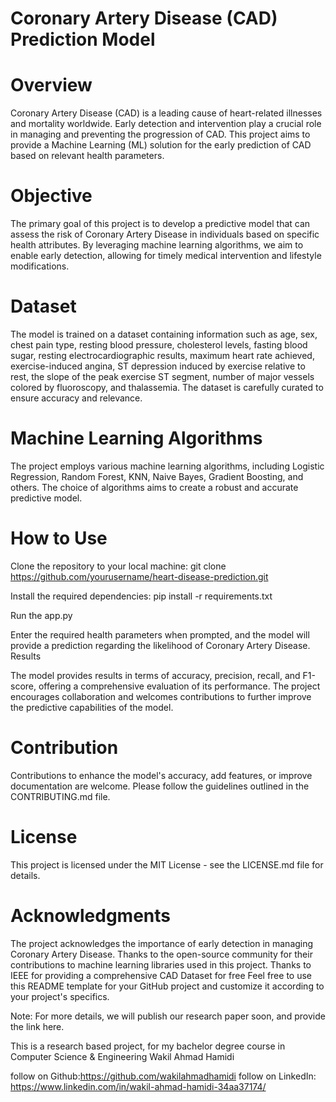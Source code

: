 # Coronary Artery Disease (CAD) Prediction Model

# Overview
Coronary Artery Disease (CAD) is a leading cause of heart-related illnesses and mortality worldwide. Early detection and intervention play a crucial role in managing and preventing the progression of CAD. This project aims to provide a Machine Learning (ML) solution for the early prediction of CAD based on relevant health parameters.

# Objective
The primary goal of this project is to develop a predictive model that can assess the risk of Coronary Artery Disease in individuals based on specific health attributes. By leveraging machine learning algorithms, we aim to enable early detection, allowing for timely medical intervention and lifestyle modifications.

# Dataset
The model is trained on a dataset containing information such as age, sex, chest pain type, resting blood pressure, cholesterol levels, fasting blood sugar, resting electrocardiographic results, maximum heart rate achieved, exercise-induced angina, ST depression induced by exercise relative to rest, the slope of the peak exercise ST segment, number of major vessels colored by fluoroscopy, and thalassemia. The dataset is carefully curated to ensure accuracy and relevance.

# Machine Learning Algorithms
The project employs various machine learning algorithms, including Logistic Regression, Random Forest, KNN, Naive Bayes, Gradient Boosting, and others. The choice of algorithms aims to create a robust and accurate predictive model.

# How to Use
Clone the repository to your local machine:
git clone https://github.com/yourusername/heart-disease-prediction.git

Install the required dependencies:
pip install -r requirements.txt

Run the app.py

Enter the required health parameters when prompted, and the model will provide a prediction regarding the likelihood of Coronary Artery Disease.
Results

The model provides results in terms of accuracy, precision, recall, and F1-score, offering a comprehensive evaluation of its performance. The project encourages collaboration and welcomes contributions to further improve the predictive capabilities of the model.

# Contribution
Contributions to enhance the model's accuracy, add features, or improve documentation are welcome. Please follow the guidelines outlined in the CONTRIBUTING.md file.

# License
This project is licensed under the MIT License - see the LICENSE.md file for details.

# Acknowledgments
The project acknowledges the importance of early detection in managing Coronary Artery Disease.
Thanks to the open-source community for their contributions to machine learning libraries used in this project.
Thanks to IEEE for providing a comprehensive CAD Dataset for free
Feel free to use this README template for your GitHub project and customize it according to your project's specifics.

Note: For more details, we will publish our research paper soon, and provide the link here.

This is a research based project, for my bachelor degree course in Computer Science & Engineering
Wakil Ahmad Hamidi

follow on Github:https://github.com/wakilahmadhamidi
follow on LinkedIn: https://www.linkedin.com/in/wakil-ahmad-hamidi-34aa37174/
